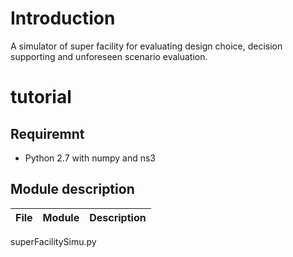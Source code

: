 # Introduction

A simulator of super facility for evaluating design choice, decision supporting and unforeseen scenario evaluation. 

# tutorial

## Requiremnt 

* Python 2.7 with numpy and ns3

## Module description 

| File        | Module           | Description  |
| ------------- |:-------------:| -----:|
superFacilitySimu.py
